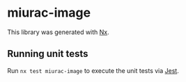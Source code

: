 # miurac-image

This library was generated with [Nx](https://nx.dev).

## Running unit tests

Run `nx test miurac-image` to execute the unit tests via [Jest](https://jestjs.io).
